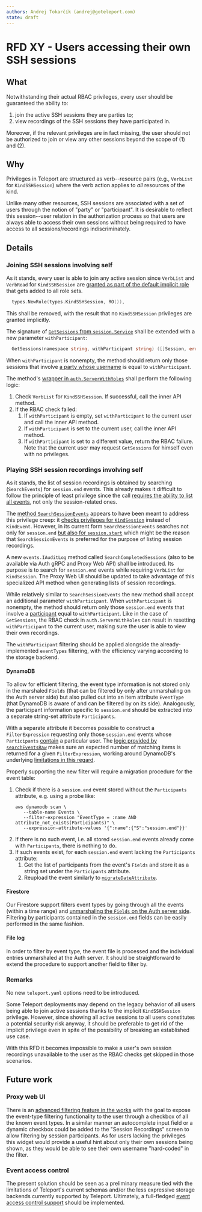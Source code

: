 ```yaml
---
authors: Andrej Tokarčík (andrej@goteleport.com)
state: draft
---
```


# RFD XY - Users accessing their own SSH sessions

## What

Notwithstanding their actual RBAC privileges, every user should be guaranteed the ability to:
1. join the active SSH sessions they are parties to;
2. view recordings of the SSH sessions they have participated in.

Moreover, if the relevant privileges are in fact missing, the user should not be authorized to join or view any other sessions beyond the scope of (1) and (2).

## Why

Privileges in Teleport are structured as verb--resource pairs (e.g., `VerbList` for `KindSSHSession`) where the verb action applies to *all* resources of the kind.

Unlike many other resources, SSH sessions are associated with a set of users through the notion of "party" or "participant". It is desirable to reflect this session--user relation in the authorization process so that users are always able to access their own sessions without being required to have access to all sessions/recordings indiscriminately.

## Details

### Joining SSH sessions involving self

As it stands, every user is able to join any active session since `VerbList` and `VerbRead` for `KindSSHSession` are [granted as part of the default implicit role](https://github.com/gravitational/teleport/blob/ab57eab5c059b323e4fb50cf02c1134745a19dd1/lib/services/role.go#L79) that gets added to all role sets.
```go
  types.NewRule(types.KindSSHSession, RO()),
```
This shall be removed, with the result that no `KindSSHSession` privileges are granted implicitly.

The signature of [`GetSessions` from `session.Service`](https://github.com/gravitational/teleport/blob/ab57eab5c059b323e4fb50cf02c1134745a19dd1/lib/session/session.go#L231-L233) shall be extended with a new parameter `withParticipant`:
```go
  GetSessions(namespace string, withParticipant string) ([]Session, error)
```
When `withParticipant` is nonempty, the method should return only those sessions that involve [a party whose username](https://github.com/gravitational/teleport/blob/ab57eab5c059b323e4fb50cf02c1134745a19dd1/lib/session/session.go#L130-L131) is equal to `withParticipant`.

The method's [wrapper in `auth.ServerWithRoles`](https://github.com/gravitational/teleport/blob/ab57eab5c059b323e4fb50cf02c1134745a19dd1/lib/auth/auth_with_roles.go#L206-L212) shall perform the following logic:
1. Check `VerbList` for `KindSSHSession`. If successful, call the inner API method.
2. If the RBAC check failed:
   1. If `withParticipant` is empty, set `withParticipant` to the current user and call the inner API method.
   1. If `withParticipant` is set to the current user, call the inner API method.
   1. If `withParticipant` is set to a different value, return the RBAC failure.
Note that the current user may request `GetSessions` for himself even with no privileges.

### Playing SSH session recordings involving self

As it stands, the list of session recordings is obtained by searching (`SearchEvents`) for `session.end` events. This already makes it difficult to follow the principle of least privilege since the call [requires the ability to list all events](https://github.com/gravitational/teleport/blob/ab57eab5c059b323e4fb50cf02c1134745a19dd1/lib/auth/auth_with_roles.go#L2998), not only the session-related ones.

The [method `SearchSessionEvents`](https://github.com/gravitational/teleport/blob/ab57eab5c059b323e4fb50cf02c1134745a19dd1/lib/events/api.go#L614-L622) appears to have been meant to address this privilege creep: it [checks privileges for `KindSession`](https://github.com/gravitational/teleport/blob/ab57eab5c059b323e4fb50cf02c1134745a19dd1/lib/auth/auth_with_roles.go#L3012) instead of `KindEvent`. However, in its current form `SearchSessionEvents` searches not only for `session.end` [but also for `session.start`](https://github.com/gravitational/teleport/blob/ab57eab5c059b323e4fb50cf02c1134745a19dd1/lib/events/dynamoevents/dynamoevents.go#L967-L971) which might be the reason that `SearchSessionEvents` is preferred for the purpose of listing session recordings.

A new `events.IAuditLog` method called `SearchCompletedSessions` (also to be available via Auth gRPC and Proxy Web API) shall be introduced. Its purpose is to search for `session.end` events while requiring `VerbList` for `KindSession`. The Proxy Web UI should be updated to take advantage of this specialized API method when generating lists of session recordings.

While relatively similar to `SearchSessionEvents` the new method shall accept an additional parameter `withParticipant`. When `withParticipant` is nonempty, the method should return only those `session.end` events that involve a [participant](https://github.com/gravitational/teleport/blob/ab57eab5c059b323e4fb50cf02c1134745a19dd1/api/types/events/events.proto#L306-L307) equal to `withParticipant`. Like in the case of `GetSessions`, the RBAC check in `auth.ServerWithRoles` can result in resetting `withParticipant` to the current user, making sure the user is able to view their own recordings.

The `withParticipant` filtering should be applied alongside the already-implemented `eventTypes` filtering, with the efficiency varying according to the storage backend.

#### DynamoDB

To allow for efficient filtering, the event type information is not stored only in the marshaled `Fields` (that can be filtered by only after unmarshaling on the Auth server side) but also pulled out into an item attribute `EventType` (that DynamoDB is aware of and can be filtered by on its side). Analogously, the participant information specific to `session.end` should be extracted into a separate string-set attribute `Participants`.

With a separate attribute it becomes possible to construct a `FilterExpression` requesting only those `session.end` events whose `Participants` [contain](https://docs.aws.amazon.com/amazondynamodb/latest/developerguide/Expressions.ConditionExpressions.html#Expressions.ConditionExpressions.CheckingForContains) a particular user. The [logic provided by `searchEventsRaw`](https://github.com/gravitational/teleport/blob/992c10f547a6b7c24247835d7711fadb46ad9022/lib/events/dynamoevents/dynamoevents.go#L805-L810) makes sure an expected number of matching items is returned for a given `FilterExpression`, working around DynamoDB's underlying [limitations in this regard](https://docs.aws.amazon.com/amazondynamodb/latest/developerguide/Query.html#Query.Limit).

Properly supporting the new filter will require a migration procedure for the event table:

1. Check if there is a `session.end` event stored without the `Participants` attribute, e.g. using a probe like:
   ```
   aws dynamodb scan \
      --table-name Events \
      --filter-expression "EventType = :name AND attribute_not_exists(Participants)" \
      --expression-attribute-values '{":name":{"S":"session.end"}}'
   ```
1. If there is no such event, i.e. all stored `session.end` events already come with `Participants`, there is nothing to do.
1. If such events exist, for each `session.end` event lacking the `Participants` attribute:
   1. Get the list of participants from the event's `Fields` and store it as a string set under the `Participants` attribute.
   1. Reupload the event similarly to [`migrateDateAttribute`](https://github.com/gravitational/teleport/blob/992c10f547a6b7c24247835d7711fadb46ad9022/lib/events/dynamoevents/dynamoevents.go#L1170).

#### Firestore

Our Firestore support filters event types by going through all the events (within a time range) and [unmarshaling the `Fields` on the Auth server side](https://github.com/gravitational/teleport/blob/992c10f547a6b7c24247835d7711fadb46ad9022/lib/events/firestoreevents/firestoreevents.go#L539-L550). Filtering by participants contained in the `session.end` fields can be easily performed in the same fashion.

#### File log

In order to filter by event type, the event file is processed and the individual entries unmarshaled at the Auth server. It should be straightforward to extend the procedure to support another field to filter by.

### Remarks

No new `teleport.yaml` options need to be introduced.

Some Teleport deployments may depend on the legacy behavior of all users being able to join active sessions thanks to the implicit `KindSSHSession` privilege. However, since showing all active sessions to all users constitutes a potential security risk anyway, it should be preferable to get rid of the implicit privilege even in spite of the possibility of breaking an established use case.

With this RFD it becomes impossible to make a user's own session recordings unavailable to the user as the RBAC checks get skipped in those scenarios.

## Future work

### Proxy web UI

There is an [advanced filtering feature in the works](https://github.com/gravitational/teleport/issues/8155) with the goal to expose the event-type filtering functionality to the user through a checkbox of all the known event types. In a similar manner an autocomplete input field or a dynamic checkbox could be added to the "Session Recordings" screen to allow filtering by session participants. As for users lacking the privileges this widget would provide a useful hint about only their own sessions being shown, as they would be able to see their own username "hard-coded" in the filter.

### Event access control

The present solution should be seen as a preliminary measure tied with the limitations of Teleport's current schemas and/or the less expressive storage backends currently supported by Teleport. Ultimately, a full-fledged [event access control support](https://github.com/gravitational/teleport/issues/5430) should be implemented.
